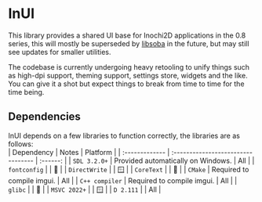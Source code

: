 # InUI
This library provides a shared UI base for Inochi2D applications in the 0.8 series,
this will mostly be superseded by [libsoba](https://github.com/Inochi2D/libsoba) in the future,
but may still see updates for smaller utilities.

The codebase is currently undergoing heavy retooling to unify things such as high-dpi support,
theming support, settings store, widgets and the like. You can give it a shot but expect things
to break from time to time for the time being.

## Dependencies

InUI depends on a few libraries to function correctly, the libraries are as follows:  
| Dependency     | Notes                              | Platform |
| :------------- | :--------------------------------- | :------: |
| `SDL 3.2.0+`   | Provided automatically on Windows. |   All    |
| `fontconfig`   |                                    |   🐧    |
| `DirectWrite`  |                                    |   🪟    |
| `CoreText`     |                                    |   🍎    |
| `CMake`        | Required to compile imgui.         |   All    |
| `C++ compiler` | Required to compile imgui.         |   All    |
| `glibc`        |                                    |   🐧    |
| `MSVC 2022+`   |                                    |   🪟    |
| `D 2.111`      |                                    |   All    |

